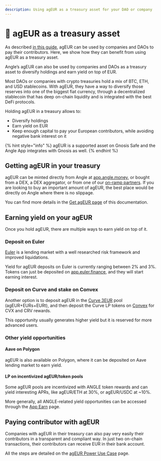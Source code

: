 ```yaml
---
description: Using agEUR as a treasury asset for your DAO or company
---
```


# 🏦 agEUR as a treasury asset

As described [in this guide](ageur-power-usecase.md), agEUR can be used by companies and DAOs to pay their contributors. Here, we show how they can benefit from using agEUR as a treasury asset.

Angle’s agEUR can also be used by companies and DAOs as a treasury asset to diversify holdings and earn yield on top of EUR.

Most DAOs or companies with crypto treasuries hold a mix of BTC, ETH, and USD stablecoins. With agEUR, they have a way to diversify those reserves into one of the biggest fiat currency, through a decentralized stablecoin that has deep on-chain liquidity and is integrated with the best DeFi protocols.

Holding agEUR in a treasury allows to:

- Diversify holdings
- Earn yield on EUR
- Keep enough capital to pay your European contributors, while avoiding negative bank interest on it

{% hint style="info" %}
agEUR is a supported asset on Gnosis Safe and the Angle App integrates with Gnosis as well.
{% endhint %}

## Getting agEUR in your treasury

agEUR can be minted directly from Angle at [app.angle.money](https://app.angle/money/), or bought from a DEX, a DEX aggregator, or from one of our [on-ramp partners](getAgEUR.md#buying-ageur-with-credit-card-or-bank-transfer). If you are looking to buy an important amount of agEUR, the best place would be directly on Angle where there is no slippage.

You can find more details in the [Get agEUR page](getAgEUR.md) of this documentation.

## Earning yield on your agEUR

Once you hold agEUR, there are multiple ways to earn yield on top of it.

### Deposit on Euler

[Euler](https://www.euler.finance) is a lending market with a well researched risk framework and improved liquidations.

Yield for agEUR deposits on Euler is currently ranging between 2% and 3%. Tokens can just be deposited on [app.euler.finance](https://app.euler.finance), and they will start earning interest.

### Deposit on Curve and stake on Convex

Another option is to deposit agEUR in the [Curve 3EUR](https://curve.fi/factory/66/deposit) pool (agEUR+EURs+EURt), and then deposit the Curve LP tokens on [Convex](https://www.convexfinance.com/stake) for CVX and CRV rewards.

This opportunity usually generates higher yield but it is reserved for more advanced users.

### Other yield opportunities

#### Aave on Polygon

agEUR is also available on Polygon, where it can be deposited on Aave lending market to earn yield.

#### LP on incentivized agEUR/token pools

Some agEUR pools are incentivized with ANGLE token rewards and can yield interesting APRs, like agEUR/ETH at 30%, or agEUR/USDC at \~10%.

More generally, all ANGLE-related yield opportunities can be accessed through the [App Earn](https://app.angle.money/#/earn) page.

## Paying contributor with agEUR

Companies with agEUR in their treasury can also pay very easily their contributors in a transparent and compliant way. In just two on-chain transactions, their contributors can receive EUR in their bank account.

All the steps are detailed on the [agEUR Power Use Case](ageur-power-usecase.md) page.
